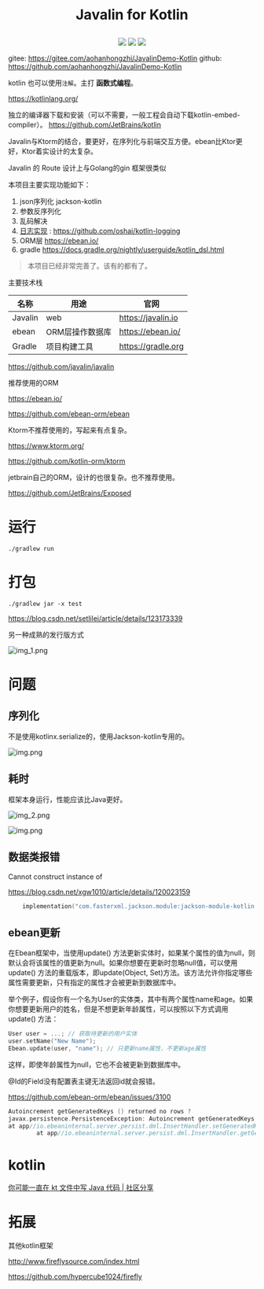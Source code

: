 <h1 align="center" style="margin: 30px 0 30px; font-weight: bold;">Javalin for Kotlin</h1>

<p align="center">
<a href="https://gitee.com/aohanhongzhi/JavalinDemo-Kotlin/stargazers"><img src="https://gitee.com/aohanhongzhi/JavalinDemo-Kotlin/badge/star.svg?theme=gvp"></a>
<a href="https://gitee.com/failedgoddess/test-hub/blob/master/LICENSE"><img src="https://img.shields.io/badge/license-Apache--2.0-green"></a>
<a href="https://gitee.com/failedgoddess/test-hub"><img src="https://img.shields.io/badge/version-v1.0.0-blue"></a>
</p>

gitee: https://gitee.com/aohanhongzhi/JavalinDemo-Kotlin
github: https://github.com/aohanhongzhi/JavalinDemo-Kotlin

kotlin 也可以使用`注解`。主打 **函数式编程**。

https://kotlinlang.org/

独立的编译器下载和安装（可以不需要，一般工程会自动下载kotlin-embed-compiler）。
https://github.com/JetBrains/kotlin

Javalin与Ktorm的结合，要更好，在序列化与前端交互方便。ebean比Ktor更好，Ktor着实设计的太复杂。

Javalin 的 Route 设计上与Golang的gin 框架很类似

本项目主要实现功能如下：

1. json序列化 jackson-kotlin
2. 参数反序列化
3. 乱码解决
4. [日志实现](https://juejin.cn/post/6940302422388506632) : https://github.com/oshai/kotlin-logging
5. ORM层 https://ebean.io/
6. gradle https://docs.gradle.org/nightly/userguide/kotlin_dsl.html

> 本项目已经非常完善了。该有的都有了。

主要技术栈

 名称      | 用途        | 官网                 
---------|-----------|--------------------
 Javalin | web       | https://javalin.io 
 ebean   | ORM层操作数据库 | https://ebean.io/  
 Gradle  | 项目构建工具    | https://gradle.org 

https://github.com/javalin/javalin

推荐使用的ORM

https://ebean.io/

https://github.com/ebean-orm/ebean

Ktorm不推荐使用的，写起来有点复杂。

https://www.ktorm.org/

https://github.com/kotlin-orm/ktorm

jetbrain自己的ORM，设计的也很复杂。也不推荐使用。

https://github.com/JetBrains/Exposed

# 运行

```shell
./gradlew run
```

# 打包

```shell
./gradlew jar -x test
```

https://blog.csdn.net/setlilei/article/details/123173339

另一种成熟的发行版方式

![img_1.png](assets/img/img_1.png)

# 问题

## 序列化

不是使用kotlinx.serialize的，使用Jackson-kotlin专用的。

![img.png](assets/img/img.png)

## 耗时

框架本身运行，性能应该比Java更好。

![img_2.png](assets/img/img_2.png)

![img.png](assets/img/mysql-time-normal.png)

## 数据类报错

Cannot construct instance of

https://blog.csdn.net/xgw1010/article/details/120023159

```kotlin
    implementation("com.fasterxml.jackson.module:jackson-module-kotlin:2.12.5")
```

## ebean更新

在Ebean框架中，当使用update()
方法更新实体时，如果某个属性的值为null，则默认会将该属性的值更新为null。如果你想要在更新时忽略null值，可以使用update()
方法的重载版本，即update(Object, Set<String>)方法。该方法允许你指定哪些属性需要更新，只有指定的属性才会被更新到数据库中。

举个例子，假设你有一个名为User的实体类，其中有两个属性name和age。如果你想要更新用户的姓名，但是不想更新年龄属性，可以按照以下方式调用update()
方法：

```kotlin
User user = ...; // 获取待更新的用户实体
user.setName("New Name");
Ebean.update(user, "name"); // 只更新name属性，不更新age属性
```

这样，即使年龄属性为null，它也不会被更新到数据库中。

@Id的Field没有配置表主键无法返回id就会报错。

https://github.com/ebean-orm/ebean/issues/3100

```kotlin
Autoincrement getGeneratedKeys () returned no rows ?
javax.persistence.PersistenceException: Autoincrement getGeneratedKeys () returned no rows ?
at app//io.ebeaninternal.server.persist.dml.InsertHandler.setGeneratedKey(InsertHandler.java:139)
        at app//io.ebeaninternal.server.persist.dml.InsertHandler.getGeneratedKeys(InsertHandler.java:126)
```

# kotlin

[你可能一直在 kt 文件中写 Java 代码 | 社区分享](https://mp.weixin.qq.com/s/tVKxSA-ppk-zXYWKFYTDHA)

# 拓展

其他kotlin框架

http://www.fireflysource.com/index.html

https://github.com/hypercube1024/firefly


